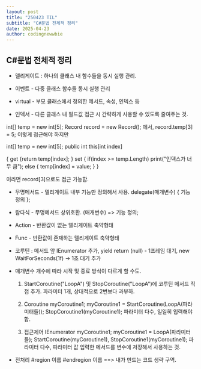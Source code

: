```yaml
---
layout: post
title: "250423 TIL"
subtitle: "C#문법 전체적 정리"
date: 2025-04-23
author: codingnewwbie
---
```


## C#문법 전체적 정리
- 델리게이트  : 하나의 클래스 내 함수들을 동시 실행 관리.

- 이벤트 - 다중 클래스 함수들 동시 실행 관리

- virtual - 부모 클래스에서 정의한 메서드, 속성, 인덱스 등 

- 인덱서 - 다른 클래스 내 필드값 접근 시 간략하게 사용할 수 있도록 줄여주는 것.

int[] temp = new int[5]; Record record = new Record(); 에서, record.temp[3] = 5; 이렇게 접근해야 하지만 

int[] temp = new int[5]; public int this[int index]

{ 	get {return temp[index]; } 	set { if(index >= temp.Length) print("인덱스가 너무 큼"); else { temp[index] = value; } }

이라면 record[3]으로도 접근 가능함.

- 무명메서드 - 델리게이트 내부 기능만 정의해서 사용. delegate(매개변수) { 기능 정의 };
  
- 람다식 - 무명메서드 상위호환. (매개변수) => 기능 정의;

- Action - 반환값이 없는 델리게이트 축약형태
  
- Func - 반환값이 존재하는 델리게이트 축약형태

- 코루틴 : 메서드 앞 IEnumerator 추가, yield return (null) - 1프레임 대기, new WaitForSeconds(1f) -> 1초 대기 추가

- 매개변수 개수에 따라 시작 및 종료 방식이 다르게 할 수도.
  
    1. StartCoroutine("LoopA") 및 StopCoroutine("LoopA")에 코루틴 메서드 직접 추가. 파라미터 1개, 상대적으로 2번보다 과부하.
       
    3. Coroutine myCoroutine1; myCoroutine1 = StartCoroutine(LoopA(파라미터들)); StopCoroutine1(myCoroutine1); 파라미터 다수, 일일히 입력해야 함.
       
    5. 접근제어 IEnumerator myCoroutine1; myCoroutine1 = LoopA(파라미터들); StartCoroutine(myCoroutine1), StopCoroutine1(myCoroutine1); 파라미터 다수, 파라미터 값 입력한 메서드를 변수에 저장해서 사용하는 것.


- 전처리 #region 이름 #endregion 이름 ==> 내가 만드는 코드 생략 구역.
